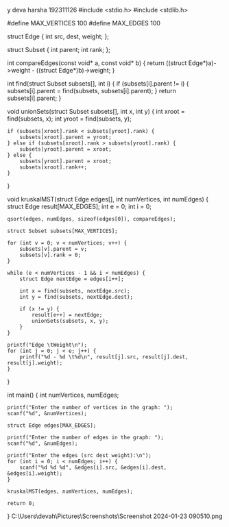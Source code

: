y deva harsha
192311126
#include <stdio.h>
#include <stdlib.h>

#define MAX_VERTICES 100
#define MAX_EDGES 100

struct Edge {
    int src, dest, weight;
};

struct Subset {
    int parent;
    int rank;
};

int compareEdges(const void* a, const void* b) {
    return ((struct Edge*)a)->weight - ((struct Edge*)b)->weight;
}

int find(struct Subset subsets[], int i) {
    if (subsets[i].parent != i) {
        subsets[i].parent = find(subsets, subsets[i].parent);
    }
    return subsets[i].parent;
}

void unionSets(struct Subset subsets[], int x, int y) {
    int xroot = find(subsets, x);
    int yroot = find(subsets, y);

    if (subsets[xroot].rank < subsets[yroot].rank) {
        subsets[xroot].parent = yroot;
    } else if (subsets[xroot].rank > subsets[yroot].rank) {
        subsets[yroot].parent = xroot;
    } else {
        subsets[yroot].parent = xroot;
        subsets[xroot].rank++;
    }
}

void kruskalMST(struct Edge edges[], int numVertices, int numEdges) {
    struct Edge result[MAX_EDGES]; 
    int e = 0; 
    int i = 0; 

    qsort(edges, numEdges, sizeof(edges[0]), compareEdges);

    struct Subset subsets[MAX_VERTICES];

    for (int v = 0; v < numVertices; v++) {
        subsets[v].parent = v;
        subsets[v].rank = 0;
    }

    while (e < numVertices - 1 && i < numEdges) {
        struct Edge nextEdge = edges[i++];

        int x = find(subsets, nextEdge.src);
        int y = find(subsets, nextEdge.dest);

        if (x != y) {
            result[e++] = nextEdge;
            unionSets(subsets, x, y);
        }
    }

    printf("Edge \tWeight\n");
    for (int j = 0; j < e; j++) {
        printf("%d - %d \t%d\n", result[j].src, result[j].dest, result[j].weight);
    }
}

int main() {
    int numVertices, numEdges;

    printf("Enter the number of vertices in the graph: ");
    scanf("%d", &numVertices);

    struct Edge edges[MAX_EDGES];

    printf("Enter the number of edges in the graph: ");
    scanf("%d", &numEdges);

    printf("Enter the edges (src dest weight):\n");
    for (int i = 0; i < numEdges; i++) {
        scanf("%d %d %d", &edges[i].src, &edges[i].dest, &edges[i].weight);
    }

    kruskalMST(edges, numVertices, numEdges);

    return 0;
}
C:\Users\devah\Pictures\Screenshots\Screenshot 2024-01-23 090510.png
